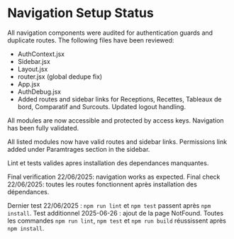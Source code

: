 # Navigation Setup Status

All navigation components were audited for authentication guards and duplicate routes.
The following files have been reviewed:

- AuthContext.jsx
- Sidebar.jsx
- Layout.jsx
- router.jsx (global dedupe fix)
- App.jsx
- AuthDebug.jsx
- Added routes and sidebar links for Receptions, Recettes, Tableaux de bord,
  Comparatif and Surcouts. Updated logout handling.

All modules are now accessible and protected by access keys. Navigation has been fully validated.

All listed modules now have valid routes and sidebar links.
Permissions link added under Paramtrages section in the sidebar.

Lint et tests valides apres installation des dependances manquantes.

Final verification 22/06/2025: navigation works as expected.
Final check 22/06/2025: toutes les routes fonctionnent après installation des dépendances.

Dernier test 22/06/2025 : `npm run lint` et `npm test` passent après `npm install`.
Test additionnel 2025-06-26 : ajout de la page NotFound. Toutes les commandes `npm run lint`, `npm test` et `npm run build` réussissent après `npm install`.
